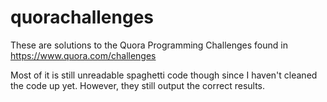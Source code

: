 # quorachallenges

These are solutions to the Quora Programming Challenges found in https://www.quora.com/challenges

Most of it is still unreadable spaghetti code though since I haven't cleaned the code up yet. However, they still output the correct results.
